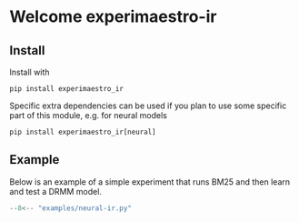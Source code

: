 # Welcome experimaestro-ir

## Install

Install with

```
pip install experimaestro_ir
```

Specific extra dependencies can be used if you plan to use some
specific part of this module, e.g. for neural models

```
pip install experimaestro_ir[neural]
```

## Example

Below is an example of a simple experiment that runs BM25 and then learn and test a DRMM model.

```py
--8<-- "examples/neural-ir.py"
```
